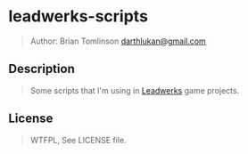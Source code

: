 # leadwerks-scripts

> Author: Brian Tomlinson <darthlukan@gmail.com>


## Description

> Some scripts that I'm using in [Leadwerks](http://www.leadwerks.com) game projects.


## License

> WTFPL, See LICENSE file.
